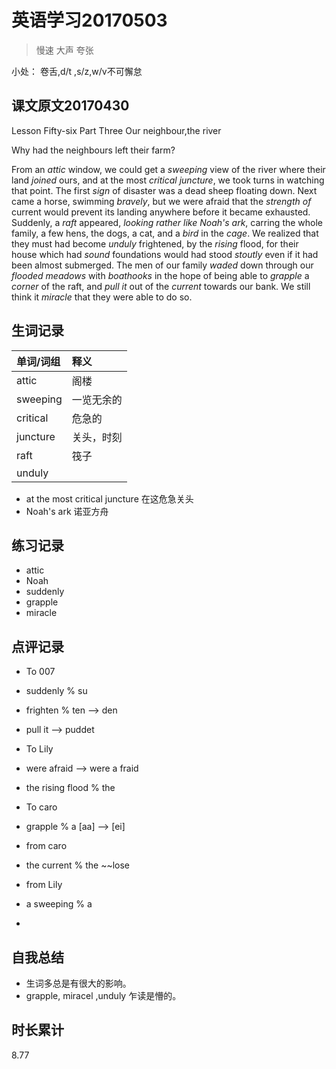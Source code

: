 # 英语学习20170503

> 慢速 大声 夸张

小处： 卷舌,d/t ,s/z,w/v不可懈怠

## 课文原文20170430

Lesson Fifty-six   Part Three   Our neighbour,the river

Why had the neighbours left their farm?

From an _attic_ window, we could get a _sweeping_ view of the river where their land _joined_ ours, and at the most _critical_ _juncture_, we took turns in watching that point. 
The first _sign_ of disaster was a dead sheep floating down.
Next came a horse, swimming _bravely_, but we were afraid that the _strength of_ current would prevent its landing anywhere before it became exhausted.
Suddenly, a _raft_ appeared, _looking rather like Noah's ark_, carring the whole family, a few hens, the dogs, a cat, and a _bird_ in the _cage_.
We realized that they must had become _unduly_ frightened, by the _rising_ flood, for their house which had _sound_ foundations would had stood _stoutly_  even if it had been almost submerged.
The men of our family _waded_ down through our _flooded_ _meadows_ with _boathooks_ in the hope of being able to _grapple_ a _corner_ of the raft, and _pull it_ out of the _current_ towards our bank.
We still think it _miracle_ that they were able to do so.


## 生词记录
| 单词/词组 | 释义  |
| :-----| :------|
| attic | 阁楼 |
| sweeping | 一览无余的|
| critical | 危急的 |
| juncture | 关头，时刻 |
| raft | 筏子 |
| unduly | 

* at the most critical juncture 在这危急关头 
* Noah's ark 诺亚方舟

## 练习记录
* attic
* Noah
* suddenly
* grapple
* miracle

## 点评记录
* To 007
 * suddenly % su
 * frighten % ten --> den
 * pull it --> puddet

* To Lily
 * were afraid --> were a   fraid
 * the rising flood % the 

* To caro
 * grapple % a [aa] --> [ei]
 
* from caro 
 * the current % the ~~lose

* from Lily
 * a sweeping % a
 * 
  
## 自我总结
* 生词多总是有很大的影响。
* grapple, miracel ,unduly 乍读是懵的。

## 时长累计
8.77
